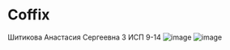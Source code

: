 # Coffix
Шитикова Анастасия Сергеевна 3 ИСП 9-14
![image](https://user-images.githubusercontent.com/117487209/218977258-40b27bcd-673b-4b68-ad81-cc30f3724e30.png)
![image](https://user-images.githubusercontent.com/117487209/218977388-53d9d815-cf52-4482-bdf2-dc9d53969d39.png)

